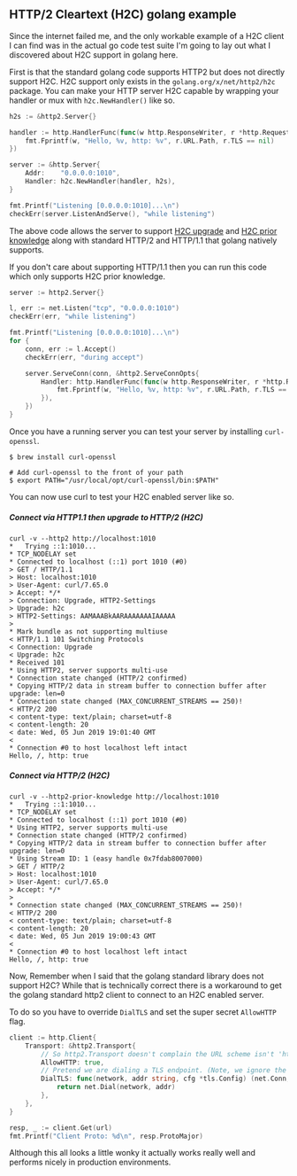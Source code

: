 ## HTTP/2 Cleartext (H2C) golang example

Since the internet failed me, and the only workable example of a H2C client I
can find was in the actual go code test suite I'm going to lay out what I
discovered about H2C support in golang here.

First is that the standard golang code supports HTTP2 but does not
directly support H2C. H2C support only exists in the `golang.org/x/net/http2/h2c`
package. You can make your HTTP server H2C capable by wrapping your handler or
mux with `h2c.NewHandler()` like so.

```go
h2s := &http2.Server{}

handler := http.HandlerFunc(func(w http.ResponseWriter, r *http.Request) {
    fmt.Fprintf(w, "Hello, %v, http: %v", r.URL.Path, r.TLS == nil)
})

server := &http.Server{
    Addr:    "0.0.0.0:1010",
    Handler: h2c.NewHandler(handler, h2s),
}

fmt.Printf("Listening [0.0.0.0:1010]...\n")
checkErr(server.ListenAndServe(), "while listening")
```
The above code allows the server to support
[H2C upgrade](https://http2.github.io/http2-spec/#discover-http) and
[H2C prior knowledge](https://http2.github.io/http2-spec/#known-http) along with
 standard HTTP/2 and HTTP/1.1 that golang natively supports.

If you don't care about supporting HTTP/1.1 then you can run this code which only
supports H2C prior knowledge.

```go
server := http2.Server{}

l, err := net.Listen("tcp", "0.0.0.0:1010")
checkErr(err, "while listening")

fmt.Printf("Listening [0.0.0.0:1010]...\n")
for {
    conn, err := l.Accept()
    checkErr(err, "during accept")

    server.ServeConn(conn, &http2.ServeConnOpts{
        Handler: http.HandlerFunc(func(w http.ResponseWriter, r *http.Request) {
            fmt.Fprintf(w, "Hello, %v, http: %v", r.URL.Path, r.TLS == nil)
        }),
    })
}
```

Once you have a running server you can test your server by installing `curl-openssl`.

```
$ brew install curl-openssl

# Add curl-openssl to the front of your path
$ export PATH="/usr/local/opt/curl-openssl/bin:$PATH"
```

You can now use curl to test your H2C enabled server like so.

##### Connect via HTTP1.1 then upgrade to HTTP/2 (H2C)
```
curl -v --http2 http://localhost:1010
*   Trying ::1:1010...
* TCP_NODELAY set
* Connected to localhost (::1) port 1010 (#0)
> GET / HTTP/1.1
> Host: localhost:1010
> User-Agent: curl/7.65.0
> Accept: */*
> Connection: Upgrade, HTTP2-Settings
> Upgrade: h2c
> HTTP2-Settings: AAMAAABkAARAAAAAAAIAAAAA
>
* Mark bundle as not supporting multiuse
< HTTP/1.1 101 Switching Protocols
< Connection: Upgrade
< Upgrade: h2c
* Received 101
* Using HTTP2, server supports multi-use
* Connection state changed (HTTP/2 confirmed)
* Copying HTTP/2 data in stream buffer to connection buffer after upgrade: len=0
* Connection state changed (MAX_CONCURRENT_STREAMS == 250)!
< HTTP/2 200
< content-type: text/plain; charset=utf-8
< content-length: 20
< date: Wed, 05 Jun 2019 19:01:40 GMT
<
* Connection #0 to host localhost left intact
Hello, /, http: true
```

##### Connect via HTTP/2 (H2C)
```
curl -v --http2-prior-knowledge http://localhost:1010
*   Trying ::1:1010...
* TCP_NODELAY set
* Connected to localhost (::1) port 1010 (#0)
* Using HTTP2, server supports multi-use
* Connection state changed (HTTP/2 confirmed)
* Copying HTTP/2 data in stream buffer to connection buffer after upgrade: len=0
* Using Stream ID: 1 (easy handle 0x7fdab8007000)
> GET / HTTP/2
> Host: localhost:1010
> User-Agent: curl/7.65.0
> Accept: */*
>
* Connection state changed (MAX_CONCURRENT_STREAMS == 250)!
< HTTP/2 200
< content-type: text/plain; charset=utf-8
< content-length: 20
< date: Wed, 05 Jun 2019 19:00:43 GMT
<
* Connection #0 to host localhost left intact
Hello, /, http: true
```

Now, Remember when I said that the golang standard library does not support H2C?
While that is technically correct there is a workaround to get the golang
standard http2 client to connect to an H2C enabled server.


To do so you have to override `DialTLS` and set the super secret `AllowHTTP` flag.

```go
client := http.Client{
    Transport: &http2.Transport{
        // So http2.Transport doesn't complain the URL scheme isn't 'https'
        AllowHTTP: true,
        // Pretend we are dialing a TLS endpoint. (Note, we ignore the passed tls.Config)
        DialTLS: func(network, addr string, cfg *tls.Config) (net.Conn, error) {
            return net.Dial(network, addr)
        },
    },
}

resp, _ := client.Get(url)
fmt.Printf("Client Proto: %d\n", resp.ProtoMajor)
```

Although this all looks a little wonky it actually works really well and
performs nicely in production environments.
